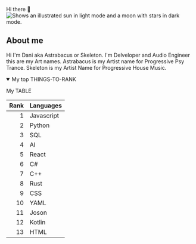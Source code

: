 Hi there 👋
<picture>
  <source media="(prefers-color-scheme: dark)" srcset="https://user-images.githubusercontent.com/25423296/163456776-7f95b81a-f1ed-45f7-b7ab-8fa810d529fa.png">
  <source media="(prefers-color-scheme: light)" srcset="https://user-images.githubusercontent.com/25423296/163456779-a8556205-d0a5-45e2-ac17-42d089e3c3f8.png">
  <img alt="Shows an illustrated sun in light mode and a moon with stars in dark mode." src="https://user-images.githubusercontent.com/25423296/163456779-a8556205-d0a5-45e2-ac17-42d089e3c3f8.png">
</picture>

## About me

Hi I'm Dani aka Astrabacus or Skeleton. I'm Delveloper and Audio Engineer this are my Art names. Astrabacus is my Artist name for Progressive Psy Trance. Skeleton is my Artist Name for Progressive House Music.

<details open>
<summary>My top THINGS-TO-RANK</summary>


My TABLE

| Rank | Languages |
|-----:|-----------|
|     1| Javascript|
|     2| Python    |
|     3| SQL       |
|     4| AI        |
|     5| React     |
|     6| C#        |
|     7| C++       |
|     8| Rust      |
|     9| CSS       |
|    10| YAML      |
|    11| Joson     |
|    12| Kotlin    |
|    13| HTML      |
</details>
